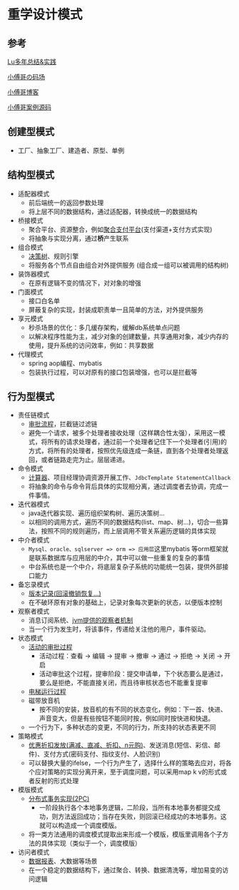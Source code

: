 # 重学设计模式

## 参考

[Lu多年总结&实践](https://gitee.com/ShowLuu/JavaBase/tree/master/src/main/java/design)

[小傅哥の码场](https://space.bilibili.com/15637440)

[小傅哥博客](https://bugstack.cn/md/develop/design-pattern/2022-03-12-%E9%87%8D%E5%AD%A6Java%E8%AE%BE%E8%AE%A1%E6%A8%A1%E5%BC%8FB%E7%AB%99%E8%A7%86%E9%A2%91.html)

[小傅哥案例源码](https://gitee.com/fustack/CodeDesignTutorials)

<a name="d7b229c4"></a>

## 创建型模式

- 工厂、抽象工厂、建造者、原型、单例

<a name="f203704d"></a>
## 结构型模式

- 适配器模式 
   - 前后端统一的返回参数处理
   - 将上层不同的数据结构，通过适配器，转换成统一的数据结构
- 桥接模式 
   - 聚合平台、资源整合，例如[聚合支付平台](https://gitee.com/ShowLuu/JavaBase/blob/master/src/main/java/design/pattern/Lu23BridgePattern/BridgePattern03.java)(支付渠道+支付方式实现)
   - 将抽象与实现分离，通过**桥**产生联系
- 组合模式 
   - [决策树](https://gitee.com/ShowLuu/JavaBase/blob/master/src/main/java/design/pattern/Lu15CompositePattern/CompositePattern05.java)、规则引擎
   - 将服务各个节点自由组合对外提供服务 (组合成一组可以被调用的结构树)
- 装饰器模式 
   - 在原有逻辑不变的情况下，对对象的增强
- 门面模式 
   - 接口白名单
   - 屏蔽复杂的实现，封装成职责单一且简单的方法，对外提供服务
- 享元模式 
   - 秒杀场景的优化：多几缓存架构，缓解db系统单点问题
   - 以解决程序性能为主，减少对象的创建数量，共享通用对象，减少内存的使用，提升系统的访问效率，例如：共享数据
- 代理模式 
   - spring aop编程、mybatis
   - 包装执行过程，可以对原有的接口包装增强，也可以是拦截等

<a name="0df886f3"></a>
## 行为型模式

- 责任链模式 
   - [审批流程](https://gitee.com/ShowLuu/JavaBase/blob/master/src/main/java/design/pattern/Lu10ChainResponsibilityPattern/ChainResponsibilityPattern03.java)，拦截链过滤链
   - 避免一个请求，被多个处理者接收处理（这样耦合性太强），采用这一模式，将所有的请求处理者，通过前一个处理者记住下一个处理者(引用)的方式，将所有的处理者，按照优先级连成一条链，直到各个处理者处理返回，或者链路走完为止。层层递进。
- 命令模式 
   - [计算器](https://gitee.com/ShowLuu/JavaBase/blob/master/src/main/java/design/pattern/Lu09CommandPattern/Lu09CommandPattern03.java)、项目经理协调资源开展工作、`JdbcTemplate StatementCallback`
   - 将抽象的命令与命令背后具体的实现相分离，通过调度者去协调，完成一件事情。
- 迭代器模式 
   - java迭代器实现、遍历组织架构树、遍历决策树...
   - 以相同的调用方式，遍历不同的数据结构(list、map、树...)，切合一些算法，按照不同的规则遍历，而上层调用不管关系遍历逻辑的具体实现
- 中介者模式 
   - `Mysql、oracle、sqlserver => orm => 应用层`这里mybatis 等orm框架就是联系数据库与应用层的中介，其中可以做一些重复的复杂的事情
   - 中台系统也是一个中介，将底层复杂子系统的功能统一包装，提供外部接口能力
- 备忘录模式 
   - [版本记录(回滚撤销恢复...)](https://gitee.com/ShowLuu/JavaBase/blob/master/src/main/java/design/pattern/Lu18MementoPattern/MementoPattern06.java)
   - 在不破环原有对象的基础上，记录对象每次更新的状态，以便版本控制
- 观察者模式 
   - 消息订阅系统、[jvm提供的观察者机制](https://gitee.com/ShowLuu/JavaBase/blob/master/src/main/java/design/pattern/Lu16ObserverPattern/ObserverPattern05.java)
   - 当一个行为发生时，将该事件，传递给关注他的用户，事件驱动。
- 状态模式 
   - [活动的审批过程](https://gitee.com/fustack/CodeDesignTutorials/tree/main/tutorials-22.0-2) 
      - 活动过程：查看 -> 编辑 -> 提审 -> 撤审 -> 通过 -> 拒绝 -> 关闭 -> 开启
      - 活动审批这个过程，提审阶段：提交申请单，下个状态要么是通过，要么是拒绝，不能直接关闭，而且待审核状态也不能重复提审
   - [电梯运行过程](https://gitee.com/ShowLuu/JavaBase/blob/master/src/main/java/design/pattern/Lu20StatePattern/StatePattern01.java)
   - 磁带放音机 
      - 按不同的安装，放音机的有不同的状态变化，例如：下一首、快进、声音变大，但是有些按钮不能同时按，例如同时按快进和快退。
   - 一个行为下，多种状态的变更，不同的行为，所支持的状态表更不同
- 策略模式 
   - [优惠折扣发放(满减、直减、折扣、n元购)](https://gitee.com/ShowLuu/JavaBase/blob/master/src/main/java/design/pattern/Lu12StrategyPattern/StrategyPattern03.java)、发送消息(短信、彩信、邮件)、支付方式(密码支付、指纹支付、人脸识别)
   - 可以替换大量的ifelse，一个行为产生了，选择什么样的策略去应对，将各个应对策略的实现分离开来，至于调度问题，可以采用map k v的形式或者反射的形式处理
- 模版模式 
   - [分布式事务实现(2PC)](https://gitee.com/ShowLuu/JavaBase/blob/master/src/main/java/design/pattern/Lu04TemplatePattern/StrategyPattern01.java) 
      - 一阶段执行各个本地事务逻辑，二阶段，当所有本地事务都提交成功，则方法返回成功；当存在失败，则回滚已经成功的本地事务。这就可以构造成一个调度模版。
   - 将一类方法通用的调度模式提取出来形成一个模版，模版里调用各个子方法的具体实现（类似于一个，调度模版）
- 访问者模式 
   - [数据报表](https://gitee.com/ShowLuu/JavaBase/blob/master/src/main/java/design/pattern/Lu19VisitorPattern/VisitorPattern05.java)、大数据等场景
   - 在一个稳定的数据结构下，通过聚合、转换、数据清洗等，增加易变的访问逻辑
